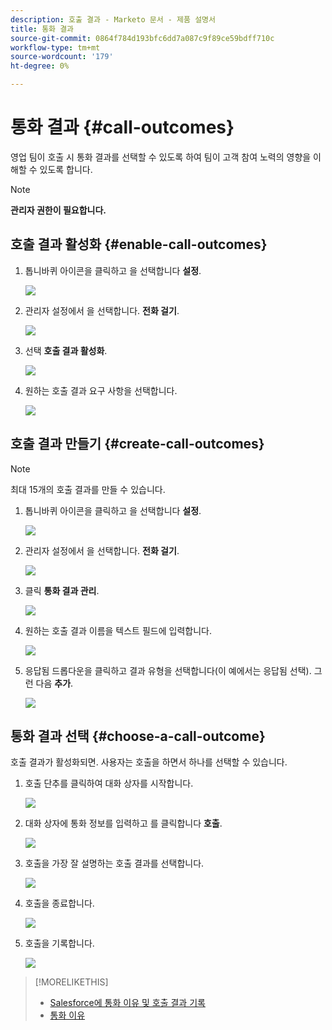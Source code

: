 ```yaml
---
description: 호출 결과 - Marketo 문서 - 제품 설명서
title: 통화 결과
source-git-commit: 0864f784d193bfc6dd7a087c9f89ce59bdff710c
workflow-type: tm+mt
source-wordcount: '179'
ht-degree: 0%

---
```


# 통화 결과 {#call-outcomes}

영업 팀이 호출 시 통화 결과를 선택할 수 있도록 하여 팀이 고객 참여 노력의 영향을 이해할 수 있도록 합니다.

>[!NOTE]
>
>**관리자 권한이 필요합니다.**

## 호출 결과 활성화 {#enable-call-outcomes}

1. 톱니바퀴 아이콘을 클릭하고 을 선택합니다 **설정**.

   ![](assets/call-outcomes-1.png)

1. 관리자 설정에서 을 선택합니다. **전화 걸기**.

   ![](assets/call-outcomes-2.png)

1. 선택 **호출 결과 활성화**.

   ![](assets/call-outcomes-3.png)

1. 원하는 호출 결과 요구 사항을 선택합니다.

   ![](assets/call-outcomes-4.png)

## 호출 결과 만들기 {#create-call-outcomes}

>[!NOTE]
>
>최대 15개의 호출 결과를 만들 수 있습니다.

1. 톱니바퀴 아이콘을 클릭하고 을 선택합니다 **설정**.

   ![](assets/call-outcomes-5.png)

1. 관리자 설정에서 을 선택합니다. **전화 걸기**.

   ![](assets/call-outcomes-6.png)

1. 클릭 **통화 결과 관리**.

   ![](assets/call-outcomes-7.png)

1. 원하는 호출 결과 이름을 텍스트 필드에 입력합니다.

   ![](assets/call-outcomes-8.png)

1. 응답됨 드롭다운을 클릭하고 결과 유형을 선택합니다(이 예에서는 응답됨 선택). 그런 다음 **추가**.

   ![](assets/call-outcomes-9.png)

## 통화 결과 선택 {#choose-a-call-outcome}

호출 결과가 활성화되면. 사용자는 호출을 하면서 하나를 선택할 수 있습니다.

1. 호출 단추를 클릭하여 대화 상자를 시작합니다.

   ![](assets/call-outcomes-10.png)

1. 대화 상자에 통화 정보를 입력하고 를 클릭합니다 **호출**.

   ![](assets/call-outcomes-11.png)

1. 호출을 가장 잘 설명하는 호출 결과를 선택합니다.

   ![](assets/call-outcomes-12.png)

1. 호출을 종료합니다.

   ![](assets/call-outcomes-13.png)

1. 호출을 기록합니다.

   ![](assets/call-outcomes-14.png)

>[!MORELIKETHIS]
>
>* [Salesforce에 통화 이유 및 호출 결과 기록](/help/marketo/product-docs/marketo-sales-insight/actions/phone/log-call-reasons-and-call-outcomes-to-salesforce.md)
>* [통화 이유](/help/marketo/product-docs/marketo-sales-insight/actions/phone/call-reasons.md)

